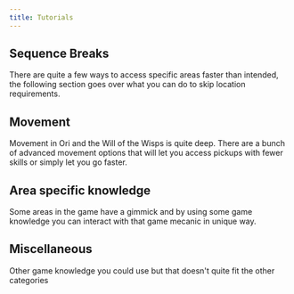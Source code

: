 ```yaml
---
title: Tutorials
---
```


## Sequence Breaks

There are quite a few ways to access specific areas faster than intended, the following section goes over what you can do to skip location requirements.

<page-list by-path="/tutorials/sequence-breaks" deep></page-list>

## Movement

Movement in Ori and the Will of the Wisps is quite deep. There are a bunch of advanced movement options that will let you access pickups with fewer skills or simply let you go faster.

<page-list by-path="/tutorials/movement" deep></page-list>

## Area specific knowledge

Some areas in the game have a gimmick and by using some game knowledge you can interact with that game mecanic in unique way.

<page-list by-path="/tutorials/area-specific" deep></page-list>

## Miscellaneous

Other game knowledge you could use but that doesn't quite fit the other categories

<page-list by-path="/tutorials/misc" deep></page-list>